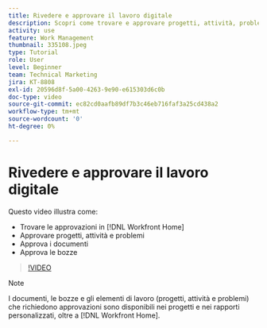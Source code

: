 ```yaml
---
title: Rivedere e approvare il lavoro digitale
description: Scopri come trovare e approvare progetti, attività, problemi, documenti e bozze in [!DNL Workfront Home].
activity: use
feature: Work Management
thumbnail: 335108.jpeg
type: Tutorial
role: User
level: Beginner
team: Technical Marketing
jira: KT-8808
exl-id: 20596d8f-5a00-4263-9e90-e615303d6c0b
doc-type: video
source-git-commit: ec82cd0aafb89df7b3c46eb716faf3a25cd438a2
workflow-type: tm+mt
source-wordcount: '0'
ht-degree: 0%

---
```


# Rivedere e approvare il lavoro digitale

Questo video illustra come:

* Trovare le approvazioni in [!DNL Workfront Home]
* Approvare progetti, attività e problemi
* Approva i documenti
* Approva le bozze

>[!VIDEO](https://video.tv.adobe.com/v/335108/?quality=12&learn=on)


>[!NOTE]
>
>I documenti, le bozze e gli elementi di lavoro (progetti, attività e problemi) che richiedono approvazioni sono disponibili nei progetti e nei rapporti personalizzati, oltre a [!DNL Workfront Home].



<!---
learn more URLS
Approving work
Home area for Reviewers
Guides
Home overview for Reviewers
Issue page overview
--->
